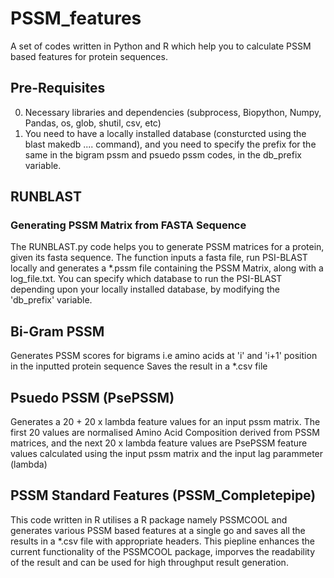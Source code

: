 # PSSM_features
A set of codes written in Python and R which help you to calculate PSSM based features for protein sequences.

## Pre-Requisites 
0. Necessary libraries and dependencies (subprocess, Biopython, Numpy, Pandas, os, glob, shutil, csv, etc)
1. You need to have a locally installed database (consturcted using the blast makedb .... command), and you need to specify the prefix for the same in the bigram pssm and psuedo pssm codes, in the db_prefix variable.

## RUNBLAST 
### Generating PSSM Matrix from FASTA Sequence
The RUNBLAST.py code helps you to generate PSSM matrices for a protein, given its fasta sequence. The function inputs a fasta file, run PSI-BLAST locally and generates a *.pssm file containing the PSSM Matrix, along with a log_file.txt.
You can specify which database to run the PSI-BLAST depending upon your locally installed database, by modifying the 'db_prefix' variable.

## Bi-Gram PSSM
Generates PSSM scores for bigrams i.e amino acids at 'i' and 'i+1' position in the inputted protein sequence
Saves the result in a *.csv file

## Psuedo PSSM (PsePSSM)
Generates a 20 + 20 x lambda feature values for an input pssm matrix. The first 20 values are normalised Amino Acid Composition derived from PSSM matrices, and the next 20 x lambda feature values are PsePSSM feature values calculated using the input pssm matrix and the input lag parammeter (lambda)

## PSSM Standard Features (PSSM_Completepipe)
This code written in R utilises a R package namely PSSMCOOL and generates various PSSM based features at a single go and saves all the results in a *.csv file with appropriate headers. This piepline enhances the current functionality of the PSSMCOOL package, imporves the readability of the result and can be used for high throughput result generation.


